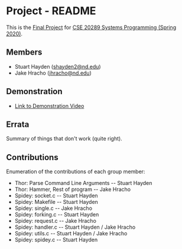 # Project - README

This is the [Final Project] for [CSE 20289 Systems Programming (Spring 2020)].

## Members

- Stuart Hayden (shayden2@nd.edu)
- Jake Hracho   (jhracho@nd.edu)

## Demonstration

- [Link to Demonstration Video]()

## Errata

Summary of things that don't work (quite right).

## Contributions

Enumeration of the contributions of each group member:

- Thor:	Parse Command Line Arguments --			Stuart Hayden
- Thor:	Hammer, Rest of program -- 				Jake Hracho
- Spidey: socket.c -- 							Stuart Hayden
- Spidey: Makefile -- 							Stuart Hayden
- Spidey: single.c -- 							Jake Hracho
- Spidey: forking.c -- 							Stuart Hayden
- Spidey: request.c -- 							Jake Hracho
- Spidey: handler.c -- 							Stuart Hayden / Jake Hracho
- Spidey: utils.c -- 							Stuart Hayden / Jake Hracho
- Spidey: spidey.c -- 							Stuart Hayden

[Final Project]: https://www3.nd.edu/~pbui/teaching/cse.20289.sp20/project.html
[CSE 20289 Systems Programming (Spring 2020)]: https://www3.nd.edu/~pbui/teaching/cse.20289.sp20/
